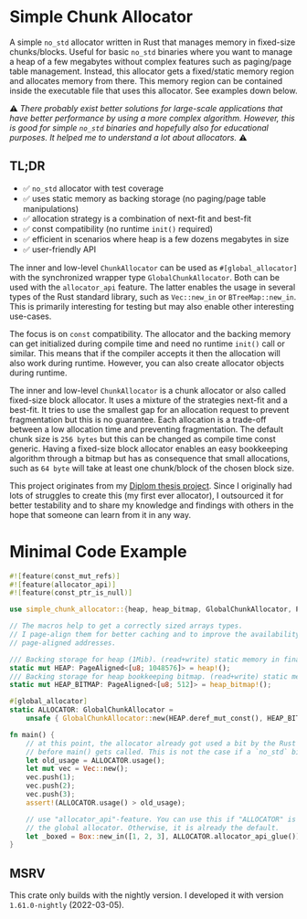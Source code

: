 # Simple Chunk Allocator

A simple `no_std` allocator written in Rust that manages memory in fixed-size chunks/blocks. Useful for basic `no_std`
binaries where you want to manage a heap of a few megabytes without complex features such as paging/page table
management. Instead, this allocator gets a fixed/static memory region and allocates memory from there. This memory
region can be contained inside the executable file that uses this allocator. See examples down below.

⚠ _There probably exist better solutions for large-scale applications that have better performance by using a
more complex algorithm. However, this is good for simple `no_std` binaries and hopefully also for educational
purposes. It helped me to understand a lot about allocators._ ⚠

## TL;DR
- ✅ `no_std` allocator with test coverage
- ✅ uses static memory as backing storage (no paging/page table manipulations)
- ✅ allocation strategy is a combination of next-fit and best-fit
- ✅ const compatibility (no runtime `init()` required)
- ✅ efficient in scenarios where heap is a few dozens megabytes in size
- ✅ user-friendly API

The inner and low-level `ChunkAllocator` can be used as `#[global_allocator]` with the synchronized wrapper type
`GlobalChunkAllocator`. Both can be used with the `allocator_api` feature. The latter enables the usage in several
types of the Rust standard library, such as `Vec::new_in` or `BTreeMap::new_in`. This is primarily interesting for
testing but may also enable other interesting use-cases.

The focus is on `const` compatibility. The allocator and the backing memory can get initialized during compile time
and need no runtime `init()` call or similar. This means that if the compiler accepts it then the allocation will
also work during runtime. However, you can also create allocator objects during runtime.

The inner and low-level `ChunkAllocator` is a chunk allocator or also called fixed-size block allocator. It uses a
mixture of the strategies next-fit and a best-fit. It tries to use the smallest gap for an allocation request to
prevent fragmentation but this is no guarantee. Each allocation is a trade-off between a low allocation time and
preventing fragmentation. The default chunk size is `256 bytes` but this can be changed as compile time const generic.
Having a fixed-size block allocator enables an easy bookkeeping algorithm through a bitmap but has as consequence that
small allocations, such as `64 byte` will take at least one chunk/block of the chosen block size.

This project originates from my [Diplom thesis project](https://github.com/phip1611/diplomarbeit-impl). Since I
originally had lots of struggles to create this (my first ever allocator), I outsourced it for better testability and
to share my knowledge and findings with others in the hope that someone can learn from it in any way.


# Minimal Code Example

```rust
#![feature(const_mut_refs)]
#![feature(allocator_api)]
#![feature(const_ptr_is_null)]

use simple_chunk_allocator::{heap, heap_bitmap, GlobalChunkAllocator, PageAligned};

// The macros help to get a correctly sized arrays types.
// I page-align them for better caching and to improve the availability of
// page-aligned addresses.

/// Backing storage for heap (1Mib). (read+write) static memory in final executable.
static mut HEAP: PageAligned<[u8; 1048576]> = heap!();
/// Backing storage for heap bookkeeping bitmap. (read+write) static memory in final executable.
static mut HEAP_BITMAP: PageAligned<[u8; 512]> = heap_bitmap!();

#[global_allocator]
static ALLOCATOR: GlobalChunkAllocator =
    unsafe { GlobalChunkAllocator::new(HEAP.deref_mut_const(), HEAP_BITMAP.deref_mut_const()) };

fn main() {
    // at this point, the allocator already got used a bit by the Rust runtime that executes
    // before main() gets called. This is not the case if a `no_std` binary gets produced.
    let old_usage = ALLOCATOR.usage();
    let mut vec = Vec::new();
    vec.push(1);
    vec.push(2);
    vec.push(3);
    assert!(ALLOCATOR.usage() > old_usage);

    // use "allocator_api"-feature. You can use this if "ALLOCATOR" is not registered as
    // the global allocator. Otherwise, it is already the default.
    let _boxed = Box::new_in([1, 2, 3], ALLOCATOR.allocator_api_glue());
}
```

## MSRV
This crate only builds with the nightly version. I developed it with version `1.61.0-nightly` (2022-03-05).
